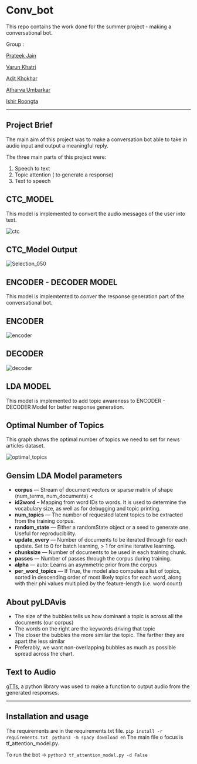# Conv_bot

This repo contains the work done for the summer project - making a conversational bot.

Group :

[Prateek Jain](https://github.com/Prateekjain09)

[Varun Khatri](https://github.com/varunk122)

[Adit Khokhar](https://github.com/adit-khokar)

[Atharva Umbarkar](https://github.com/AtharvaUmbarkar)

[Ishir Roongta](https://github.com/isro01)

---

## Project Brief

The main aim of this project was to make a conversation bot able to take in audio input and output a meaningful reply. 

The three main parts of this project were:

1. Speech to text
2. Topic attention ( to generate a response)
3. Text to speech

## CTC_MODEL

This model is implemented to convert the audio messages of the user into text.

![ctc](https://user-images.githubusercontent.com/56124350/85904215-c2386d00-b825-11ea-99cf-b635187e99cc.png)

## CTC_Model Output

![Selection_050](https://user-images.githubusercontent.com/56124350/85904301-f7dd5600-b825-11ea-8646-ffc41a9d8438.png)

## ENCODER - DECODER MODEL

This model is implemtented to conver the response generation part of the conversational bot.

## ENCODER 

![encoder](https://user-images.githubusercontent.com/56124350/85904325-0c215300-b826-11ea-9312-e8ccd9cb2ce1.png)

## DECODER 

![decoder](https://user-images.githubusercontent.com/56124350/85904328-0e83ad00-b826-11ea-9f48-179de5c00319.png)

## LDA MODEL 

This model is implemented to add topic awareness to ENCODER - DECODER Model for better response generation.

## Optimal Number of Topics

This graph shows the optimal number of topics we need to set for news articles dataset.

![optimal_topics](https://user-images.githubusercontent.com/56124350/85904664-f2ccd680-b826-11ea-8ba2-09607478d22e.png)

## Gensim LDA Model parameters

* **corpus** —   Stream of document vectors or sparse matrix of shape (num_terms, num_documents) <
* **id2word** – Mapping from word IDs to words. It is used to determine the vocabulary size, as well as for debugging and topic printing.
* **num_topics** — The number of requested latent topics to be extracted from the training corpus.
* **random_state** — Either a randomState object or a seed to generate one. Useful for reproducibility.
* **update_every** — Number of documents to be iterated through for each update. Set to 0 for batch learning, > 1 for online iterative learning.
* **chunksize** — Number of documents to be used in each training chunk.
* **passes** — Number of passes through the corpus during training.
* **alpha** — auto: Learns an asymmetric prior from the corpus
* **per_word_topics** — If True, the model also computes a list of topics, sorted in descending order of most likely topics for each word, along with their phi values multiplied by the feature-length (i.e. word count)


## About pyLDAvis

* The size of the bubbles tells us how dominant a topic is across all the documents (our corpus)
* The words on the right are the keywords driving that topic
* The closer the bubbles the more similar the topic. The farther they are apart the less similar
* Preferably, we want non-overlapping bubbles as much as possible spread across the chart.


## Text to Audio

[gTTs](https://pypi.org/project/gTTS/), a python library was used to make a function to output audio from the generated responses.


---

## Installation and usage 

The requirements are in the requirements.txt file.
`pip install -r requirements.txt `
`python3 -m spacy download en`
The main file o focus is tf_attention_model.py.

To run the bot ->
`python3 tf_attention_model.py -d False`
